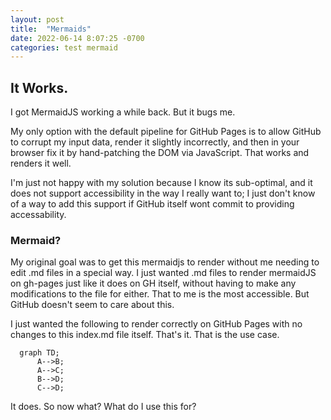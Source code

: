 ```yaml
---
layout: post
title:  "Mermaids"
date: 2022-06-14 8:07:25 -0700
categories: test mermaid
---
```


## It Works.

I got MermaidJS working a while back.  But it bugs me. 

My only option with the default pipeline for GitHub Pages is to allow GitHub to corrupt my input data, render it slightly incorrectly, and then in your browser fix it by hand-patching the DOM via JavaScript.  That works and renders it well.

I'm just not happy with my solution because I know its sub-optimal, and it does not support accessibility in the way I really want to; I just don't know of a way to add this support if GitHub itself wont commit to providing accessability.

### Mermaid?

My original goal was to get this mermaidjs to render without me needing to edit .md files in a special way. I just wanted .md files to render mermaidJS on gh-pages just like it does on GH itself, without having to make any modifications to the file for either. That to me is the most accessible.  But GitHub doesn't seem to care about this.

I just wanted the following to render correctly on GitHub Pages with no changes to this index.md file itself. That's it. That is the use case.

```mermaid
  graph TD;
      A-->B;
      A-->C;
      B-->D;
      C-->D;
```

It does. So now what? What do I use this for?